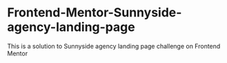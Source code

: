 # Frontend-Mentor-Sunnyside-agency-landing-page
This is a solution to Sunnyside agency landing page challenge on Frontend Mentor
